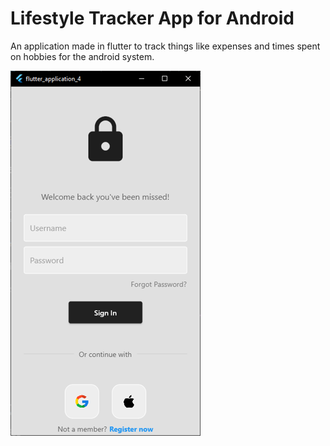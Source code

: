 # Lifestyle Tracker App for Android

An application made in flutter to track things like expenses and times spent on hobbies for the android system.

![alt text](https://github.com/qasim-mansoor/Lifestyle-Tracker-App-for-Android/blob/main/Picture1.png?raw=true)
